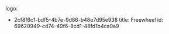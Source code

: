 logo:
  - 2cf8f6c1-bdf5-4b7e-9d86-b48e7d95e938
title: Freewheel
id: 69620949-cd74-49f6-8cd1-48fd1b4ca0a9
